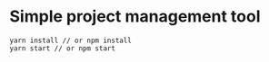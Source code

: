 # Simple project management tool

```
yarn install // or npm install
yarn start // or npm start
```
